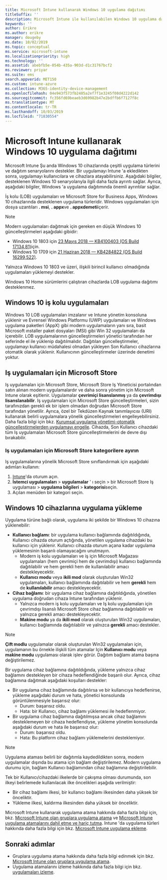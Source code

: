 ```yaml
---
title: Microsoft Intune kullanarak Windows 10 uygulama dağıtımı
titleSuffix: ''
description: Microsoft Intune ile kullanılabilen Windows 10 uygulama dağıtım senaryoları hakkında bilgi edinin.
keywords: ''
author: Erikre
ms.author: erikre
manager: dougeby
ms.date: 10/02/2019
ms.topic: conceptual
ms.service: microsoft-intune
ms.localizationpriority: high
ms.technology: ''
ms.assetid: abebfb5e-054b-435a-903d-d1c31767bcf2
ms.reviewer: priyar
ms.suite: ems
search.appverid: MET150
ms.custom: intune-azure
ms.collection: M365-identity-device-management
ms.openlocfilehash: 04e943f573fb2485a2ef7f1e3245f08d4222d142
ms.sourcegitcommit: fc356fd69beaeb3d69982b47e2bdffb6f7127f8c
ms.translationtype: MT
ms.contentlocale: tr-TR
ms.lasthandoff: 10/03/2019
ms.locfileid: "71830554"
---
```

# <a name="windows-10-app-deployment-using-microsoft-intune"></a>Microsoft Intune kullanarak Windows 10 uygulama dağıtımı 

Microsoft Intune Şu anda Windows 10 cihazlarında çeşitli uygulama türlerini ve dağıtım senaryolarını destekler. Bir uygulamayı Intune 'a ekledikten sonra, uygulamayı kullanıcılara ve cihazlara atayabilirsiniz. Aşağıdaki bilgiler, desteklenen Windows 10 senaryolarıyla ilgili daha fazla ayrıntı sağlar. Ayrıca, aşağıdaki bilgiler, Windows 'a uygulama dağıtımında önemli ayrıntılar sağlar. 

İş kolu (LOB) uygulamaları ve Microsoft Store for Business Apps, Windows 10 cihazlarında desteklenen uygulama türleridir. Windows uygulamaları için dosya uzantıları **. msi**, **. appx**ve **. appxdemeti**içerir.  

> [!Note]
> Modern uygulamaları dağıtmak için gereken en düşük Windows 10 güncelleştirmeleri aşağıdaki gibidir:
> - Windows 10 1803 için [23 Mayıs 2018 — KB4100403 (OS Build 17134,81)](https://support.microsoft.com/help/4100403/windows-10-update-kb4100403)için.
> - Windows 10 1709 için [21 Haziran 2018 — KB4284822 (OS Build 16299,522)](https://support.microsoft.com/help/4284822).
>
> Yalnızca Windows 10 1803 ve üzeri, ilişkili birincil kullanıcı olmadığında uygulamaları yüklemeyi destekler.
>
> Windows 10 Home sürümlerini çalıştıran cihazlarda LOB uygulama dağıtımı desteklenmez.

## <a name="windows-10-line-of-business-apps"></a>Windows 10 iş kolu uygulamaları

Windows 10 LOB uygulamaları imzalanır ve Intune yönetim konsoluna yüklenir ve Evrensel Windows Platformu (UWP) uygulamaları ve Windows uygulama paketleri (AppX) gibi modern uygulamaların yanı sıra, basit Microsoft ınstaller paket dosyaları (MSI) gibi Win 32 uygulamaları da içerebilir. LOB uygulamalarının güncelleştirmeleri yönetici tarafından her seferinde el ile yüklenip dağıtılmalıdır. Dağıtılan güncelleştirmeler, uygulamayı kullanıcı müdahalesi olmadan yükleyen Son Kullanıcı cihazlarına otomatik olarak yüklenir. Kullanıcının güncelleştirmeler üzerinde denetimi yoktur. 

## <a name="microsoft-store-for-business-apps"></a>Iş uygulamaları için Microsoft Store

Iş uygulamaları için Microsoft Store, Microsoft Store Iş Yöneticisi portalından satın alınan modern uygulamalardır ve daha sonra yönetim için Microsoft Intune olarak eşitlenir. Uygulamalar **çevrimiçi lisanslanmış** ya da **çevrimdışı lisanslanabilir**. Iş uygulamaları için Microsoft Store güncelleştirmeleri, sizin tarafınızdan gerekli ek bir işlem olmadan doğrudan Microsoft Store tarafından yönetilir. Ayrıca, özel bir Tekdüzen Kaynak tanımlayıcısı (URI) kullanarak belirli uygulamalara yönelik güncelleştirmeleri engelleyebilirsiniz. Daha fazla bilgi için bkz. [Kurumsal uygulama yönetimi-otomatik güncelleştirmelerden uygulamayı engelle](https://docs.microsoft.com/windows/client-management/mdm/enterprise-app-management#prevent-app-from-automatic-updates). Cihazda, Son Kullanıcı cihazdaki tüm Iş uygulamaları Microsoft Store güncelleştirmelerini de devre dışı bırakabilir. 

### <a name="categorize-microsoft-store-for-business-apps"></a>Iş uygulamaları için Microsoft Store kategorilere ayırın 
Iş uygulamalarına yönelik Microsoft Store sınıflandırmak için aşağıdaki adımları kullanın: 

1. [Intune](https://go.microsoft.com/fwlink/?linkid=2090973)'da oturum açın.
2. **İstemci uygulamaları** > **uygulamalar** ' ı seçin > bir Microsoft Store Iş uygulaması > **uygulama bilgileri** > **kategorisi**seçin. 
3. Açılan menüden bir kategori seçin.

## <a name="installing-apps-on-windows-10-devices"></a>Windows 10 cihazlarına uygulama yükleme
Uygulama türüne bağlı olarak, uygulama iki şekilde bir Windows 10 cihazına yüklenebilir:

- **Kullanıcı bağlamı**: bir uygulama kullanıcı bağlamında dağıtıldığında, Kullanıcı cihazda oturum açtığında, yönetilen uygulama cihazdaki bu kullanıcı için yüklenir. Kullanıcı cihazda oturum açana kadar uygulama yüklemesinin başarılı olamayacağını unutmayın. 
  - Modern iş kolu uygulamaları ve iş için Microsoft Mağazası uygulamaları (hem çevrimiçi hem de çevrimdışı) kullanıcı bağlamında dağıtılabilir ve hem gerekli hem de kullanılabilir amacı destekleyecektir.
  - **Kullanıcı modu** veya **ikili mod** olarak oluşturulan Win32 uygulamaları, kullanıcı bağlamında dağıtılabilir ve hem **gerekli** hem de **kullanılabilir** amacı destekleyecektir. 
- **Cihaz bağlamı**: bir uygulama cihaz bağlamına dağıtıldığında, yönetilen uygulama doğrudan cihaza Intune tarafından yüklenir.
  - Yalnızca modern iş kolu uygulamaları ve Iş kolu uygulamaları için çevrimdışı lisanslı Microsoft Store cihaz bağlamına dağıtılabilir ve yalnızca gerekli amacı destekleyecektir.
  - **Makine modu** ya da **ikili mod** olarak oluşturulan Win32 uygulamaları, kullanıcı bağlamında dağıtılabilir ve yalnızca **gerekli** amacı destekler.

> [!NOTE]
> **Çift modlu** uygulamalar olarak oluşturulan Win32 uygulamaları için, uygulamanın bu örnekle ilişkili tüm atamalar Için **Kullanıcı modu** veya **makine modu** uygulaması olarak işlev görür. Dağıtım bağlamı atama başına değiştirilemez.  

Bir uygulama cihaz bağlamına dağıtıldığında, yükleme yalnızca cihaz bağlamını destekleyen bir cihaza hedeflendiğinde başarılı olur. Ayrıca, cihaz bağlamına dağıtmak aşağıdaki koşulları destekler:
- Bir uygulama cihaz bağlamında dağıtılırsa ve bir kullanıcıya hedeflenirse, yükleme aşağıdaki durum ve hata, yönetici konsolunda görüntülenmesiyle başarısız olur:
  - Durum: başarısız oldu.
  - Hata: bir Kullanıcı, cihaz bağlamı yüklemesi ile hedeflenmiyor.
- Bir uygulama cihaz bağlamına dağıtılmışsa ancak cihaz bağlamını desteklemeyen bir cihaza hedeflendiyse, yükleme yönetim konsolunda aşağıdaki durum ve hata ile başarısız olur:
  - Durum: başarısız oldu.
  - Hata: Bu platform cihaz bağlamı yüklemelerini desteklemiyor. 

> [!Note]
> Uygulama ataması belirli bir dağıtımla kaydedildikten sonra, modern uygulamalar dışında bu atama için bağlam değiştirilemez. Modern uygulama durumu için, bağlam Kullanıcı bağlamından cihaz bağlamına değiştirilebilir. 

Tek bir Kullanıcı/cihazdaki ilkelerde bir çakışma olması durumunda, son ilkeyi belirlemede kullanılacak ilke öncelikleri aşağıda verilmiştir:
- Bir cihaz bağlamı ilkesi, bir kullanıcı bağlamı ilkesinden daha yüksek bir önceliktir. 
- Yükleme ilkesi, kaldırma ilkesinden daha yüksek bir önceliktir.

Microsoft Intune kullanarak uygulama atama hakkında daha fazla bilgi için, bkz. [Microsoft Intune olan gruplara uygulama atama](apps-deploy.md) ve [Microsoft Intune uygulama atamalarını dahil etme ve hariç tutma](apps-inc-exl-assignments.md). Intune 'da uygulama türleri hakkında daha fazla bilgi için bkz. [Microsoft Intune uygulama ekleme](apps-add.md).

## <a name="next-steps"></a>Sonraki adımlar

- Gruplara uygulama atama hakkında daha fazla bilgi edinmek için bkz. [Microsoft Intune olan gruplara uygulama atama](apps-deploy.md).
- Uygulama atamalarını izleme hakkında daha fazla bilgi için bkz. [uygulamaları izleme](apps-monitor.md).
